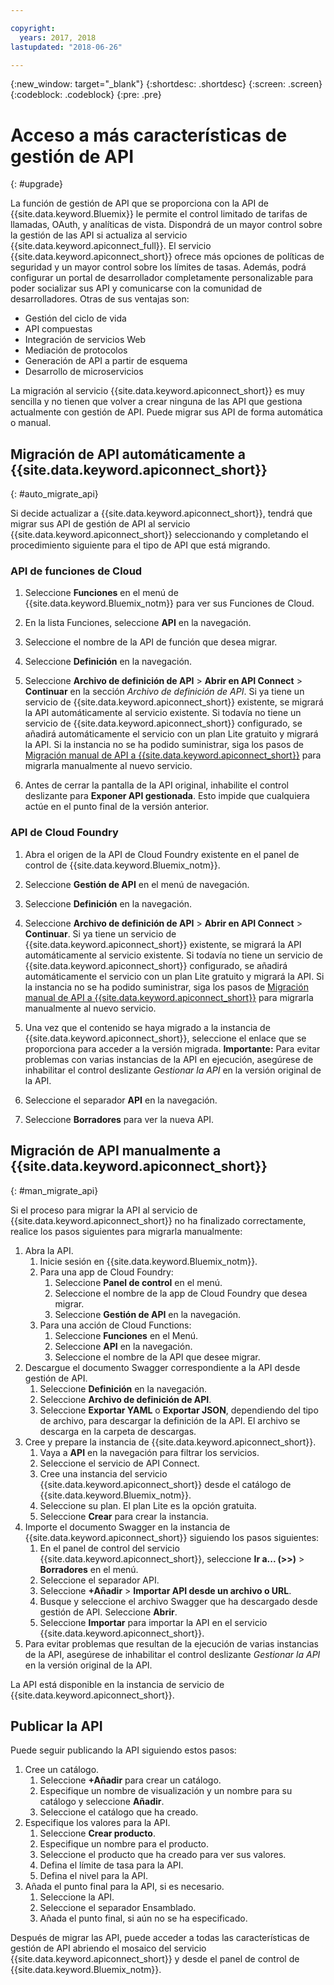 ```yaml
---

copyright:
  years: 2017, 2018
lastupdated: "2018-06-26"

---
```



{:new_window: target="_blank"}
{:shortdesc: .shortdesc}
{:screen: .screen}
{:codeblock: .codeblock}
{:pre: .pre}

# Acceso a más características de gestión de API
{: #upgrade}

La función de gestión de API que se proporciona con la API de {{site.data.keyword.Bluemix}} le permite el control limitado de tarifas de llamadas, OAuth, y analíticas de vista. Dispondrá de un mayor control sobre la gestión de las API si actualiza al servicio {{site.data.keyword.apiconnect_full}}. El servicio {{site.data.keyword.apiconnect_short}} ofrece más opciones de políticas de seguridad y un mayor control sobre los límites de tasas. Además, podrá configurar un portal de desarrollador completamente personalizable para poder socializar sus API y comunicarse con la comunidad de desarrolladores. Otras de sus ventajas son:
* Gestión del ciclo de vida
* API compuestas
* Integración de servicios Web
* Mediación de protocolos
* Generación de API a partir de esquema
* Desarrollo de microservicios

La migración al servicio {{site.data.keyword.apiconnect_short}} es muy sencilla y no tienen que volver a crear ninguna de las API que gestiona actualmente con gestión de API. Puede migrar sus API de forma automática o manual.

## Migración de API automáticamente a {{site.data.keyword.apiconnect_short}}
{: #auto_migrate_api}

Si decide actualizar a {{site.data.keyword.apiconnect_short}}, tendrá que migrar sus API de gestión de API al servicio {{site.data.keyword.apiconnect_short}} seleccionando y completando el procedimiento siguiente para el tipo de API que está migrando.

### API de funciones de Cloud

1. Seleccione **Funciones** en el menú de {{site.data.keyword.Bluemix_notm}} para ver sus Funciones de Cloud.

2. En la lista Funciones, seleccione **API** en la navegación.

3. Seleccione el nombre de la API de función que desea migrar.

4. Seleccione **Definición** en la navegación.

5. Seleccione **Archivo de definición de API** > **Abrir en API Connect** > **Continuar** en la sección *Archivo de definición de API*. Si ya tiene un servicio de {{site.data.keyword.apiconnect_short}} existente, se migrará la API automáticamente al servicio existente. Si todavía no tiene un servicio de {{site.data.keyword.apiconnect_short}} configurado, se añadirá automáticamente el servicio con un plan Lite gratuito y migrará la API. Si la instancia no se ha podido suministrar, siga los pasos de [Migración manual de API a {{site.data.keyword.apiconnect_short}}](#man_migrate_api) para migrarla manualmente al nuevo servicio. 

6. Antes de cerrar la pantalla de la API original, inhabilite el control deslizante para **Exponer API gestionada**. Esto impide que cualquiera actúe en el punto final de la versión anterior.

### API de Cloud Foundry

1. Abra el origen de la API de Cloud Foundry existente en el panel de control de {{site.data.keyword.Bluemix_notm}}. 

2. Seleccione **Gestión de API** en el menú de navegación.

3. Seleccione **Definición** en la navegación.

4. Seleccione **Archivo de definición de API** > **Abrir en API Connect** > **Continuar**. Si ya tiene un servicio de {{site.data.keyword.apiconnect_short}} existente, se migrará la API automáticamente al servicio existente. Si todavía no tiene un servicio de {{site.data.keyword.apiconnect_short}} configurado, se añadirá automáticamente el servicio con un plan Lite gratuito y migrará la API. Si la instancia no se ha podido suministrar, siga los pasos de [Migración manual de API a {{site.data.keyword.apiconnect_short}}](#man_migrate_api) para migrarla manualmente al nuevo servicio.
   
5. Una vez que el contenido se haya migrado a la instancia de {{site.data.keyword.apiconnect_short}}, seleccione el enlace que se proporciona para acceder a la versión migrada.
    **Importante:** Para evitar problemas con varias instancias de la API en ejecución, asegúrese de inhabilitar el control deslizante *Gestionar la API* en la versión original de la API.

6. Seleccione el separador **API** en la navegación.

7. Seleccione **Borradores** para ver la nueva API.

## Migración de API manualmente a {{site.data.keyword.apiconnect_short}}
{: #man_migrate_api}

Si el proceso para migrar la API al servicio de {{site.data.keyword.apiconnect_short}} no ha finalizado correctamente, realice los pasos siguientes para migrarla manualmente:

1. Abra la API.
	1. Inicie sesión en {{site.data.keyword.Bluemix_notm}}.
	2. Para una app de Cloud Foundry: 
		1. Seleccione **Panel de control** en el menú.
		2. Seleccione el nombre de la app de Cloud Foundry que desea migrar.
		3. Seleccione **Gestión de API** en la navegación.
	3. Para una acción de Cloud Functions: 
		1. Seleccione **Funciones** en el Menú.
		2. Seleccione **API** en la navegación.
		3. Seleccione el nombre de la API que desee migrar.
2. Descargue el documento Swagger correspondiente a la API desde gestión de API.
    1. Seleccione **Definición** en la navegación.
	2. Seleccione **Archivo de definición de API**.
    3. Seleccione **Exportar YAML** o **Exportar JSON**, dependiendo del tipo de archivo, para descargar la definición de la API. El archivo se descarga en la carpeta de descargas.
3. Cree y prepare la instancia de {{site.data.keyword.apiconnect_short}}. 
	1. Vaya a **API** en la navegación para filtrar los servicios.
	2. Seleccione el servicio de API Connect. 
    3. Cree una instancia del servicio {{site.data.keyword.apiconnect_short}} desde el catálogo de {{site.data.keyword.Bluemix_notm}}.
	4. Seleccione su plan. El plan Lite es la opción gratuita.
	5. Seleccione **Crear** para crear la instancia.
4. Importe el documento Swagger en la instancia de {{site.data.keyword.apiconnect_short}} siguiendo los pasos siguientes:
	1. En el panel de control del servicio {{site.data.keyword.apiconnect_short}}, seleccione **Ir a... (>>)** > **Borradores** en el menú.
	2. Seleccione el separador API.
	3. Seleccione **+Añadir** > **Importar API desde un archivo o URL**.
	4. Busque y seleccione el archivo Swagger que ha descargado desde gestión de API. Seleccione **Abrir**.
	5. Seleccione **Importar** para importar la API en el servicio {{site.data.keyword.apiconnect_short}}.
5. Para evitar problemas que resultan de la ejecución de varias instancias de la API, asegúrese de inhabilitar el control deslizante *Gestionar la API* en la versión original de la API.

La API está disponible en la instancia de servicio de {{site.data.keyword.apiconnect_short}}. 

## Publicar la API

Puede seguir publicando la API siguiendo estos pasos:

1. Cree un catálogo.
	1. Seleccione **+Añadir** para crear un catálogo.
	2. Especifique un nombre de visualización y un nombre para su catálogo y seleccione **Añadir**.
	3. Seleccione el catálogo que ha creado.
2. Especifique los valores para la API.
    1. Seleccione **Crear producto**.
	2. Especifique un nombre para el producto.
	2. Seleccione el producto que ha creado para ver sus valores.
	3. Defina el límite de tasa para la API.
	4. Defina el nivel para la API.
3. Añada el punto final para la API, si es necesario.
    1. Seleccione la API.
	2. Seleccione el separador Ensamblado.
	3. Añada el punto final, si aún no se ha especificado.
	
 Después de migrar las API, puede acceder a todas las características de gestión de API abriendo el mosaico del servicio {{site.data.keyword.apiconnect_short}} y desde el panel de control de {{site.data.keyword.Bluemix_notm}}. 

